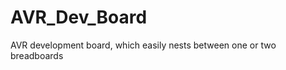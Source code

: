 AVR_Dev_Board
=============

AVR development board, which easily nests between one or two breadboards
